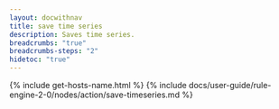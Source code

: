 ```yaml
---
layout: docwithnav
title: save time series
description: Saves time series.
breadcrumbs: "true"
breadcrumbs-steps: "2"
hidetoc: "true"
---
```


{% include get-hosts-name.html %}
{% include docs/user-guide/rule-engine-2-0/nodes/action/save-timeseries.md %}
